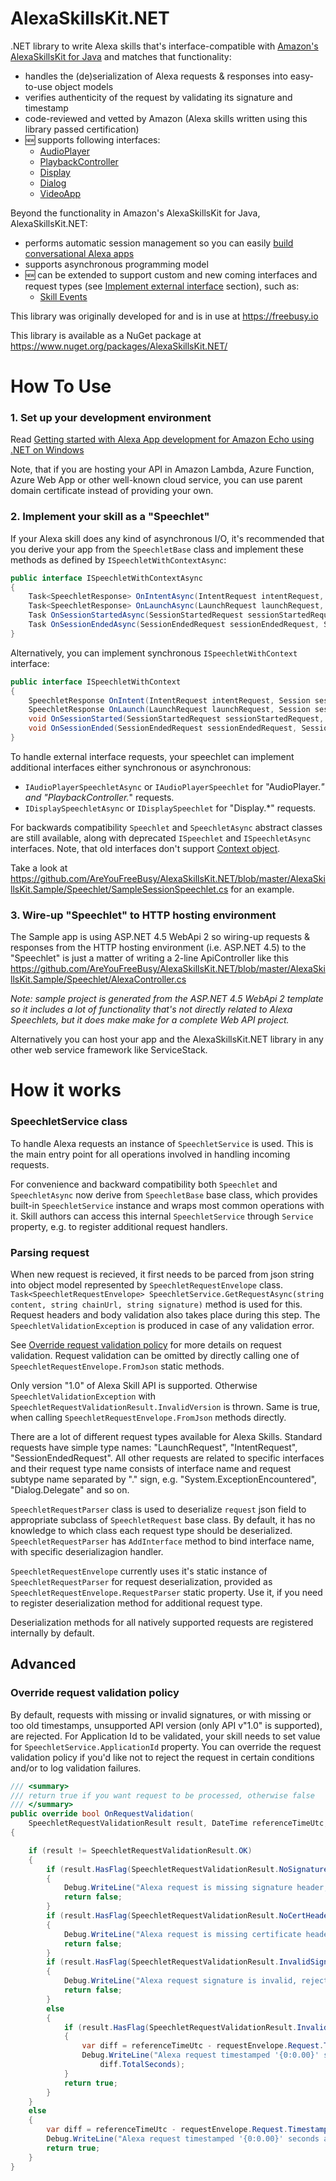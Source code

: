 # AlexaSkillsKit.NET
.NET library to write Alexa skills that's interface-compatible with [Amazon's AlexaSkillsKit for Java](https://github.com/amzn/alexa-skills-kit-java) and matches that functionality:
* handles the (de)serialization of Alexa requests & responses into easy-to-use object models
* verifies authenticity of the request by validating its signature and timestamp
* code-reviewed and vetted by Amazon (Alexa skills written using this library passed certification)
* :new: supports following interfaces:
  * [AudioPlayer](https://developer.amazon.com/docs/custom-skills/audioplayer-interface-reference.html)
  * [PlaybackController](https://developer.amazon.com/docs/custom-skills/playback-controller-interface-reference.html)
  * [Display](https://developer.amazon.com/docs/custom-skills/display-interface-reference.html)
  * [Dialog](https://developer.amazon.com/docs/custom-skills/dialog-interface-reference.html)
  * [VideoApp](https://developer.amazon.com/docs/custom-skills/videoapp-interface-reference.html)
  

Beyond the functionality in Amazon's AlexaSkillsKit for Java, AlexaSkillsKit.NET:
* performs automatic session management so you can easily [build conversational Alexa apps](https://freebusy.io/blog/building-conversational-alexa-apps-for-amazon-echo)
* supports asynchronous programming model
* :new: can be extended to support custom and new coming interfaces and request types
(see [Implement external interface](#implement-external-interface) section), such as:
  * [Skill Events](https://developer.amazon.com/docs/smapi/skill-events-in-alexa-skills.html)

This library was originally developed for and is in use at https://freebusy.io

This library is available as a NuGet package at https://www.nuget.org/packages/AlexaSkillsKit.NET/

# How To Use

### 1. Set up your development environment

Read [Getting started with Alexa App development for Amazon Echo using .NET on Windows](https://freebusy.io/blog/getting-started-with-alexa-app-development-for-amazon-echo-using-dot-net)

Note, that if you are hosting your API in Amazon Lambda, Azure Function, Azure Web App or other well-known cloud service, you can use parent domain certificate instead of providing your own.

### 2. Implement your skill as a "Speechlet"

If your Alexa skill does any kind of asynchronous I/O, it's recommended that you derive your app from the `SpeechletBase` class and implement these methods as defined by `ISpeechletWithContextAsync`:
  
```csharp
public interface ISpeechletWithContextAsync
{
    Task<SpeechletResponse> OnIntentAsync(IntentRequest intentRequest, Session session, Context context);
    Task<SpeechletResponse> OnLaunchAsync(LaunchRequest launchRequest, Session session);
    Task OnSessionStartedAsync(SessionStartedRequest sessionStartedRequest, Session session);
    Task OnSessionEndedAsync(SessionEndedRequest sessionEndedRequest, Session session);
}
```
  
Alternatively, you can implement synchronous `ISpeechletWithContext` interface:
  
```csharp
public interface ISpeechletWithContext
{
    SpeechletResponse OnIntent(IntentRequest intentRequest, Session session, Context context);
    SpeechletResponse OnLaunch(LaunchRequest launchRequest, Session session);
    void OnSessionStarted(SessionStartedRequest sessionStartedRequest, Session session);
    void OnSessionEnded(SessionEndedRequest sessionEndedRequest, Session session);
}
```

To handle external interface requests, your speechlet can implement additional interfaces either synchronous or asynchronous:
* `IAudioPlayerSpeechletAsync` or `IAudioPlayerSpeechlet` for "AudioPlayer.*" and "PlaybackController.*" requests.
* `IDisplaySpeechletAsync` or `IDisplaySpeechlet` for "Display.*" requests.

For backwards compatibility `Speechlet` and `SpeechletAsync` abstract classes are still available, along with deprecated `ISpeechlet` and `ISpeechletAsync` interfaces.
Note, that old interfaces don't support [Context object](https://developer.amazon.com/docs/custom-skills/request-and-response-json-reference.html#context-object).
  
Take a look at https://github.com/AreYouFreeBusy/AlexaSkillsKit.NET/blob/master/AlexaSkillsKit.Sample/Speechlet/SampleSessionSpeechlet.cs for an example.

### 3. Wire-up "Speechlet" to HTTP hosting environment

The Sample app is using ASP.NET 4.5 WebApi 2 so wiring-up requests & responses from the HTTP hosting environment (i.e. ASP.NET 4.5) to the "Speechlet" is just a matter of writing a 2-line ApiController like this https://github.com/AreYouFreeBusy/AlexaSkillsKit.NET/blob/master/AlexaSkillsKit.Sample/Speechlet/AlexaController.cs 
  
*Note: sample project is generated from the ASP.NET 4.5 WebApi 2 template so it includes a lot of functionality that's not directly related to Alexa Speechlets, but it does make make for a complete Web API project.*

Alternatively you can host your app and the AlexaSkillsKit.NET library in any other web service framework like ServiceStack.

# How it works

### SpeechletService class
To handle Alexa requests an instance of `SpeechletService` is used. This is the main entry point for all operations involved in handling incoming requests.

For convenience and backward compatibility both `Speechlet` and `SpeechletAsync` now derive from `SpeechletBase` base class,
which provides built-in `SpeechletService` instance and wraps most common operations with it.
Skill authors can access this internal `SpeechletService` through `Service` property, e.g. to register additional request handlers.

### Parsing request

When new request is recieved, it first needs to be parced from json string into object model represented by `SpeechletRequestEnvelope` class.
`Task<SpeechletRequestEnvelope> SpeechletService.GetRequestAsync(string content, string chainUrl, string signature)` method is used for this.
Request headers and body validation also takes place during this step. The `SpeechletValidationException` is produced in case of any validation error.

See [Override request validation policy](#override-request-validation-policy) for more details on request validation.
Request validation can be omitted by directly calling one of `SpeechletRequestEnvelope.FromJson` static methods.

Only version "1.0" of Alexa Skill API is supported. Otherwise `SpeechletValidationException` with `SpeechletRequestValidationResult.InvalidVersion` is thrown.
Same is true, when calling `SpeechletRequestEnvelope.FromJson` methods directly.

There are a lot of different request types available for Alexa Skills.
Standard requests have simple type names: "LaunchRequest", "IntentRequest", "SessionEndedRequest".
All other requests are related to specific interfaces and their request type name consists of interface name and request subtype name separated by "." sign,
e.g. "System.ExceptionEncountered", "Dialog.Delegate" and so on.
 
`SpeechletRequestParser` class is used to deserialize `request` json field to appropriate subclass of `SpeechletRequest` base class.
By default, it has no knowledge to which class each request type should be deserialized.
`SpeechletRequestParser` has `AddInterface` method to bind interface name, with specific deserializagion handler.

`SpeechletRequestEnvelope` currently uses it's static instance of `SpeechletRequestParser` for request deserialization,
provided as `SpeechletRequestEnvelope.RequestParser` static property.
Use it, if you need to register deserialization method for additional request type.

Deserialization methods for all natively supported requests are registered internally by default.

## Advanced

### Override request validation policy

By default, requests with missing or invalid signatures, or with missing or too old timestamps,
unsupported API version (only API v"1.0" is supported), are rejected.
For Application Id to be validated, your skill needs to set value for `SpeechletService.ApplicationId` property. 
You can override the request validation policy if you'd like not to reject the request in certain conditions and/or to log validation failures.

```csharp
/// <summary>
/// return true if you want request to be processed, otherwise false
/// </summary>
public override bool OnRequestValidation(
    SpeechletRequestValidationResult result, DateTime referenceTimeUtc, SpeechletRequestEnvelope requestEnvelope) 
{

    if (result != SpeechletRequestValidationResult.OK) 
    {
        if (result.HasFlag(SpeechletRequestValidationResult.NoSignatureHeader)) 
        {
            Debug.WriteLine("Alexa request is missing signature header, rejecting.");
            return false;
        }
        if (result.HasFlag(SpeechletRequestValidationResult.NoCertHeader)) 
        {
            Debug.WriteLine("Alexa request is missing certificate header, rejecting.");
            return false;
        }
        if (result.HasFlag(SpeechletRequestValidationResult.InvalidSignature)) 
        {
            Debug.WriteLine("Alexa request signature is invalid, rejecting.");
            return false;
        }
        else 
        {
            if (result.HasFlag(SpeechletRequestValidationResult.InvalidTimestamp)) 
            {
                var diff = referenceTimeUtc - requestEnvelope.Request.Timestamp;
                Debug.WriteLine("Alexa request timestamped '{0:0.00}' seconds ago making timestamp invalid, but continue processing.",
                    diff.TotalSeconds);
            }
            return true;
        }
    }
    else 
    {      
        var diff = referenceTimeUtc - requestEnvelope.Request.Timestamp;
        Debug.WriteLine("Alexa request timestamped '{0:0.00}' seconds ago.", diff.TotalSeconds);
        return true;
    }            
}
```
